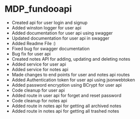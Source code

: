 # **MDP_fundooapi**

* Created api for user login and signup
* Added winston logger for user api
* Added documentation for user api using swagger
* Updated documentation for user api in swagger
* Added Readme File :)
* Fixed bug for swagger documentation
* Bug fix for user api 
* Created notes API for adding, updating and deleting notes
* Added service for user api
* Added service for notes api
* Made changes to end points for user and notes api routes
* Added Authentication token for user api using jsonwebtoken
* Added password encryption using BCrypt for user api
* Code cleanup for user api
* Added route in user api for forget and reset password
* Code cleanup for notes api
* Added route in notes api for getting all archived notes
* Added route in notes api for getting all trashed notes